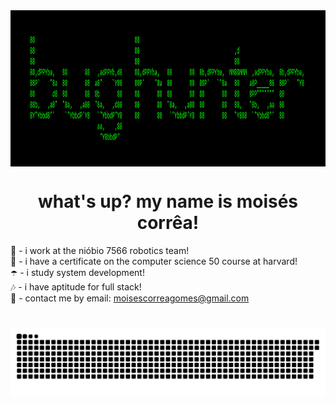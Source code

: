 <img align="center" height="250" src="./banner.png">
<h1 align="center">what's up? my name is moisés corrêa!</h1>

🍇 - i work at the nióbio 7566 robotics team!<br>
👾 - i have a certificate on the computer science 50 course at harvard!<br>
☂️ - i study system development!<br>
🎶 - i have aptitude for full stack!<br>
🔮 - contact me by email: moisescorreagomes@gmail.com

#

![Snake animation](https://github.com/skittlexyz/skittlexyz/blob/output/github-contribution-grid-snake.svg)
